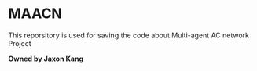 # MAACN
This reporsitory is used for saving the code about Multi-agent AC network Project

**Owned by Jaxon Kang**
